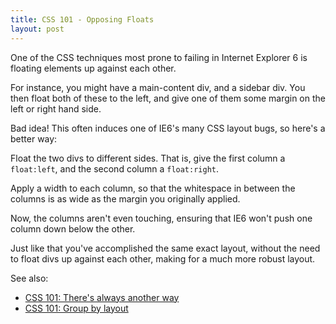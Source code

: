 ```yaml
---
title: CSS 101 - Opposing Floats
layout: post
---
```


One of the CSS techniques most prone to failing in Internet Explorer 6 is floating elements up against each other. 

For instance, you might have a main-content div, and a sidebar div. You then float both of these to the left, and give one of them some margin on the left or right hand side.

Bad idea! This often induces one of IE6's many CSS layout bugs, so here's a better way:

Float the two divs to different sides. That is, give the first column a `float:left`, and the second column a `float:right`. 

Apply a width to each column, so that the whitespace in between the columns is as wide as the margin you originally applied.

Now, the columns aren't even touching, ensuring that IE6 won't push one column down below the other.

Just like that you've accomplished the same exact layout, without the need to float divs up against each other, making for a much more robust layout.

See also:
* [CSS 101: There's always another way](http://bjorkoy.com/past/2007/8/30/css_101_theres_always_another/)
* [CSS 101: Group by layout](http://bjorkoy.com/past/2007/8/26/css_101_group_by_layout/)
